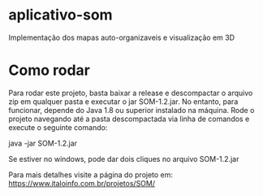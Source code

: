 # aplicativo-som
Implementação dos mapas auto-organizaveis e visualização em 3D

# Como rodar

Para rodar este projeto, basta baixar a release e descompactar o arquivo zip em qualquer pasta e executar o jar SOM-1.2.jar. No entanto, para funcionar, 
depende do Java 1.8 ou superior instalado na máquina. Rode o projeto navegando até a pasta descompactada via linha de comandos e execute o seguinte comando: 

java -jar SOM-1.2.jar

Se estiver no windows, pode dar dois cliques no arquivo SOM-1.2.jar

Para mais detalhes visite a página do projeto em: https://www.italoinfo.com.br/projetos/SOM/



